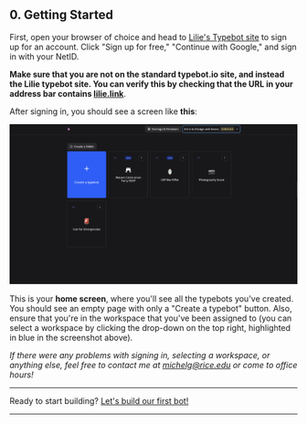 ## 0. Getting Started

First, open your browser of choice and head to [Lilie's Typebot site](https://typebot.lilie.link/signin) to sign up for an account. Click "Sign up for free," "Continue with Google," and sign in with your NetID. 

**Make sure that you are not on the standard typebot.io site, and instead the Lilie typebot site. You can verify this by checking that the URL in your address bar contains [lilie.link](typebot.lilie.link)**.

After signing in, you should see a screen like **this**:

![0-initial](0-initial.png)

This is your **home screen**, where you'll see all the typebots you've created. You should see an empty page with only a "Create a typebot" button. Also, ensure that you're in the workspace that you've been assigned to (you can select a workspace by clicking the drop-down on the top right, highlighted in blue in the screenshot above).

*If there were any problems with signing in, selecting a workspace, or anything else, feel free to contact me at michelg@rice.edu or come to office hours!*

---

Ready to start building? [Let's build our first bot!](1%20-%20Hello%2C%20Typebot!)
 
 
 
 
 
 
--- 